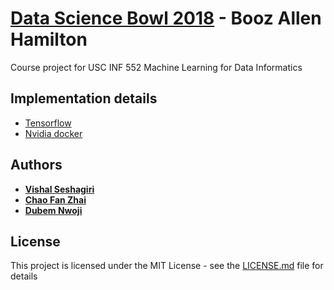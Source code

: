 # [Data Science Bowl 2018](https://www.kaggle.com/c/data-science-bowl-2018) - Booz Allen Hamilton
Course project for USC INF 552 Machine Learning for Data Informatics

## Implementation details
* [Tensorflow](https://github.com/tensorflow/tensorflow)
* [Nvidia docker](https://github.com/NVIDIA/nvidia-docker)

## Authors
* [**Vishal Seshagiri**](https://github.com/vishalseshagiri)
* [**Chao Fan Zhai**](https://github.com/chaofan-zhai)
* [**Dubem Nwoji**](https://github.com/Chukudubem)

## License
This project is licensed under the MIT License - see the [LICENSE.md](https://github.com/vishalseshagiri/INF552_DataScienceBowl2018/blob/master/LICENSE.md) file for details
